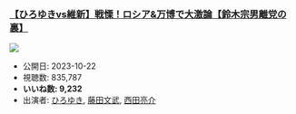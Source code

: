 ### [【ひろゆきvs維新】戦慄！ロシア&万博で大激論【鈴木宗男離党の裏】](https://www.youtube.com/watch?v=zhduUUDxw4Q)
[![](https://img.youtube.com/vi/zhduUUDxw4Q/sddefault.jpg)](https://www.youtube.com/watch?v=zhduUUDxw4Q)
-   公開日: 2023-10-22
-   視聴数: 835,787
-   **いいね数: 9,232**
-   出演者: [ひろゆき](/rehacq_fan/people/ひろゆき "wikilink"), [藤田文武](/rehacq_fan/people/藤田文武 "wikilink"), [西田亮介](/rehacq_fan/people/西田亮介 "wikilink")
